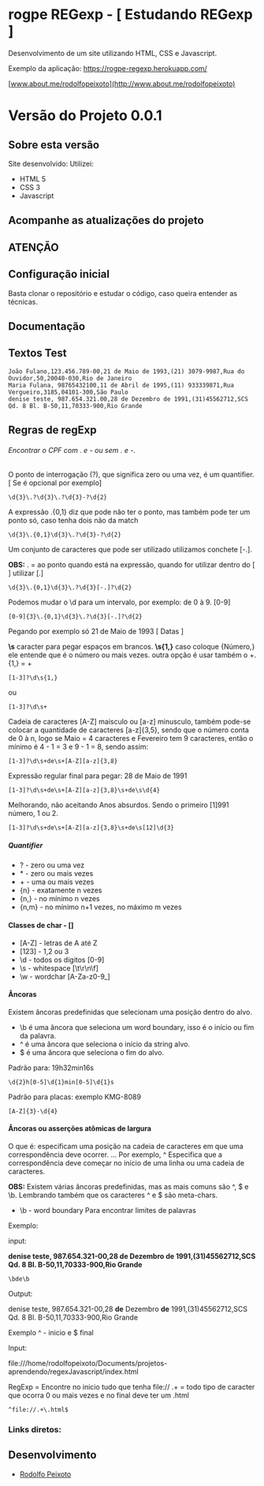 # rogpe REGexp - [ Estudando REGexp ]

Desenvolvimento de um site utilizando HTML, CSS e Javascript.

Exemplo da aplicação: https://rogpe-regexp.herokuapp.com/

[www.about.me/rodolfopeixoto](http://www.about.me/rodolfopeixoto) 

Versão do Projeto 0.0.1
================

Sobre esta versão
---------------------
Site desenvolvido:
Utilizei: 
 - HTML 5
 - CSS 3
 - Javascript

Acompanhe as atualizações do projeto
---------------------



ATENÇÃO
---------------------



Configuração inicial
---------------------
Basta clonar o repositório e estudar o código, caso queira entender as técnicas.


Documentação
---------------------

Textos Test
---------------------
 ```
João Fulano,123.456.789-00,21 de Maio de 1993,(21) 3079-9987,Rua do Ouvidor,50,20040-030,Rio de Janeiro
Maria Fulana, 98765432100,11 de Abril de 1995,(11) 933339871,Rua Vergueiro,3185,04101-300,São Paulo
denise teste, 987.654.321.00,28 de Dezembro de 1991,(31)45562712,SCS Qd. 8 Bl. B-50,11,70333-900,Rio Grande
 ```

Regras de regExp
---------------------

###### Encontrar o CPF com . e - ou sem . e -.

O ponto de interrogação (?), que significa zero ou uma vez, é um quantifier. [ Se é opcional por exemplo]
```
\d{3}\.?\d{3}\.?\d{3}-?\d{2}
```
A expressão \.{0,1} diz que pode não ter o ponto, mas também pode ter um ponto só, caso tenha dois não da match
```
\d{3}\.{0,1}\d{3}\.?\d{3}-?\d{2}
```
Um conjunto de caracteres que pode ser utilizado utilizamos conchete [-.].

**OBS:** \. = ao ponto quando está na expressão, quando for utilizar dentro do [ ] utilizar [.]

```
\d{3}\.{0,1}\d{3}\.?\d{3}[-.]?\d{2}
```

Podemos mudar o \d para um intervalo, por exemplo: de 0 à 9. [0-9]
```
[0-9]{3}\.{0,1}\d{3}\.?\d{3}[-.]?\d{2}
```


Pegando por exemplo só 21 de Maio de 1993 [ Datas ]

**\s** caracter para pegar espaços em brancos. **\s{1,}** caso coloque {Número,} ele entende que é o número ou mais vezes.
outra opção é usar também o +.  {1,} = +
```
[1-3]?\d\s{1,}
```
ou
```
[1-3]?\d\s+
```

Cadeia de caracteres [A-Z] maisculo ou [a-z] minusculo, também pode-se colocar a quantidade de caracteres
[a-z]{3,5}, sendo que o número conta de 0 à n, logo se Maio = 4 caracteres e Fevereiro tem 9 caracteres, então
o mínimo é 4 - 1 = 3 e 9 - 1 = 8, sendo assim:

```
[1-3]?\d\s+de\s+[A-Z][a-z]{3,8}
```

Expressão regular final para pegar: 28 de Maio de 1991

```
[1-3]?\d\s+de\s+[A-Z][a-z]{3,8}\s+de\s\d{4}
```

Melhorando, não aceitando Anos absurdos. Sendo o primeiro [1]991 número, 1 ou 2.

```
[1-3]?\d\s+de\s+[A-Z][a-z]{3,8}\s+de\s[12]\d{3}
```
##### Quantifier

* ? - zero ou uma vez
* \* - zero ou mais vezes
* \+ - uma ou mais vezes
* {n} - exatamente n  vezes
* {n,} - no mínimo n vezes
* {n,m} - no mínimo n+1 vezes, no máximo m vezes 


#### Classes de char - []

* [A-Z] - letras de A até Z
* [123] - 1,2 ou 3
* \d    - todos os digitos [0-9]
* \s    - whitespace [\t\r\n\f]
* \w    - wordchar [A-Za-z0-9_]

#### Âncoras

Existem âncoras predefinidas que selecionam uma posição dentro do alvo.
* \b é uma âncora que seleciona um word boundary, isso é o início ou fim da palavra.
* ^ é uma âncora que seleciona o início da string alvo.
* $ é uma âncora que seleciona o fim do alvo.

Padrão para: 19h32min16s
```
\d{2}h[0-5]\d{1}min[0-5]\d{1}s
```
Padrão para placas: exemplo KMG-8089
```
[A-Z]{3}-\d{4}
```


#### Âncoras ou asserções atômicas de largura 

O que é: especificam uma posição na cadeia de caracteres em que uma correspondência deve ocorrer. ... Por exemplo, ^ Especifica que a correspondência deve começar no início de uma linha ou uma cadeia de caracteres.

**OBS:** Existem várias âncoras predefinidas, mas as mais comuns são ^, $ e \b. Lembrando também que os caracteres ^ e $ são meta-chars.

* \b - word boundary Para encontrar limites de palavras

Exemplo:

input:

**denise teste, 987.654.321-00,28 de Dezembro de 1991,(31)45562712,SCS Qd. 8 Bl. B-50,11,70333-900,Rio Grande**

```
\bde\b
```

Output:

denise teste, 987.654.321-00,28 **de** Dezembro **de** 1991,(31)45562712,SCS Qd. 8 Bl. B-50,11,70333-900,Rio Grande


Exemplo ^ - inicio e $ final

Input: 

file:///home/rodolfopeixoto/Documents/projetos-aprendendo/regexJavascript/index.html

RegExp = Encontre no inicio tudo que tenha file:// .+ = todo tipo de caracter que ocorra 0 ou mais vezes e no final deve ter um .html

```
^file://.+\.html$
```

### Links diretos:


Desenvolvimento
---------------------
-   [Rodolfo Peixoto](http://www.rogpe.me)

